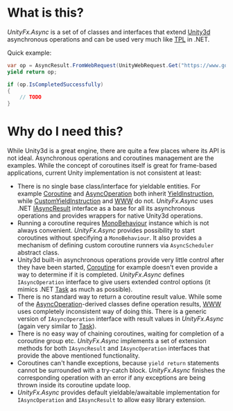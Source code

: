 # What is this?

*UnityFx.Async* is a set of of classes and interfaces that extend [Unity3d](https://unity3d.com) asynchronous operations and can be used very much like [TPL](https://msdn.microsoft.com/ru-ru/library/dd460717(v=vs.110).aspx) in .NET.

Quick example:
```csharp
var op = AsyncResult.FromWebRequest(UnityWebRequest.Get("https://www.google.com"));
yield return op;

if (op.IsCompletedSuccessfully)
{
	// TODO
}
```

# Why do I need this?

While Unity3d is a great engine, there are quite a few places where its API is not ideal. Asynchronous operations and coroutines management are the examples. While the concept of coroutines itself is great for frame-based applications, current Unity implementation is not consistent at least:
- There is no single base class/interface for yieldable entities. For example [Coroutine](https://docs.unity3d.com/ScriptReference/Coroutine.html) and [AsyncOperation](https://docs.unity3d.com/ScriptReference/AsyncOperation.html) both inherit [YieldInstruction](https://docs.unity3d.com/ScriptReference/YieldInstruction.html), while [CustomYieldInstruction](https://docs.unity3d.com/ScriptReference/CustomYieldInstruction.html) and [WWW](https://docs.unity3d.com/ScriptReference/WWW.html) do not. *UnityFx.Async* uses .NET [IAsyncResult](https://msdn.microsoft.com/en-us/library/system.iasyncresult(v=vs.110).aspx) interface as a base for all its asynchronous operations and provides wrappers for native Unity3d operations.
- Running a coroutine requires [MonoBehaviour](https://docs.unity3d.com/ScriptReference/MonoBehaviour.html) instance which is not always convenient. *UnityFx.Async* provides possibility to start coroutines without specifying a `MonoBehaviour`. It also provides a mechanism of defining custom coroutine runners via `AsyncScheduler` abstract class.
- Unity3d built-in asynchronous operations provide very little control after they have been started, [Coroutine](https://docs.unity3d.com/ScriptReference/Coroutine.html) for example doesn't even provide a way to determine if it is completed. *UnityFx.Async* defines `IAsyncOperation` interface to give users extended control options (it mimics .NET [Task](https://msdn.microsoft.com/ru-ru/library/system.threading.tasks.task(v=vs.110).aspx) as much as possible).
- There is no standard way to return a coroutine result value. While some of the [AsyncOperation](https://docs.unity3d.com/ScriptReference/AsyncOperation.html)-derived classes define operation results, [WWW](https://docs.unity3d.com/ScriptReference/WWW.html) uses completely inconsistent way of doing this. There is a generic version of `IAsyncOperation` interface with result values in *UnityFx.Async* (again very similar to [Task<T>](https://msdn.microsoft.com/ru-ru/library/dd321424(v=vs.110).aspx)).
- There is no easy way of chaining coroutines, waiting for completion of a coroutine group etc. *UnityFx.Async* implements a set of extension methods for both `IAsyncResult` and `IAsyncOperation` interfaces that provide the above mentioned functionality.
- Coroutines can't handle exceptions, because `yield return` statements cannot be surrounded with a try-catch block. *UnityFx.Async* finishes the corresponding operation with an error if any exceptions are being thrown inside its coroutine update loop.
- *UnityFx.Async* provides default yieldable/awaitable implementation for `IAsyncOperation` and `IAsyncResult` to allow easy library extension.

